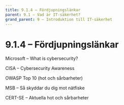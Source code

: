 ```yaml
---
title: 9.1.4 – Fördjupningslänkar
parent: 9.1 – Vad är IT-säkerhet?
grand_parent: 9 – Introduktion till IT-säkerhet
---
```

# 9.1.4 – Fördjupningslänkar

Microsoft – What is cybersecurity?

CISA – Cybersecurity Awareness

OWASP Top 10 (hot och sårbarheter)

MSB – Så skyddar du dig mot nätfiske

CERT-SE – Aktuella hot och sårbarheter

